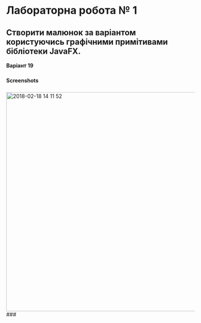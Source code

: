Лабораторна робота № 1
===
Створити малюнок за варіантом користуючись графічними примітивами бібліотеки JavaFX. 
-----------------------------------
**Варіант 19**
###



**Screenshots**
###
<img width="586" alt="2018-02-18 14 11 52" src="https://user-images.githubusercontent.com/14141164/36351646-d51b30ee-14b5-11e8-80d6-d7c38eb57c0f.png">
###



